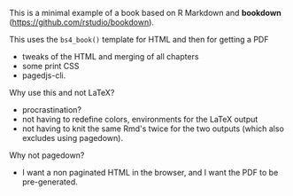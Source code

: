This is a minimal example of a book based on R Markdown and **bookdown** (https://github.com/rstudio/bookdown).

This uses the `bs4_book()` template for HTML and then for getting a PDF

* tweaks of the HTML and merging of all chapters
* some print CSS
* pagedjs-cli.

Why use this and not LaTeX?

* procrastination?
* not having to redefine colors, environments for the LaTeX output
* not having to knit the same Rmd's twice for the two outputs (which also excludes using pagedown).

Why not pagedown?

* I want a non paginated HTML in the browser, and I want the PDF to be pre-generated.
